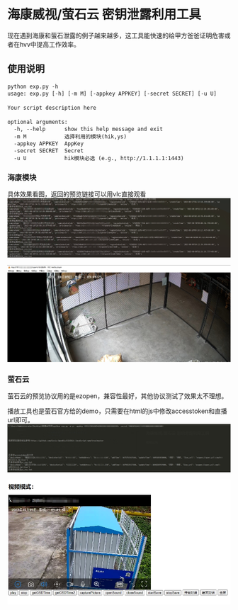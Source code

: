 # 海康威视/萤石云 密钥泄露利用工具

现在遇到海康和萤石泄露的例子越来越多，这工具能快速的给甲方爸爸证明危害或者在hvv中提高工作效率。
## 使用说明
```
python exp.py -h
usage: exp.py [-h] [-m M] [-appkey APPKEY] [-secret SECRET] [-u U]

Your script description here

optional arguments:
  -h, --help      show this help message and exit
  -m M            选择利用的模块(hik,ys)
  -appkey APPKEY  AppKey
  -secret SECRET  Secret
  -u U            hik模块必选 (e.g., http://1.1.1.1:1443)
```
### 海康模块
具体效果看图，返回的预览链接可以用vlc直接观看
![](img/hikvison.png)

![](img/hikvison1.png)
### 萤石云
萤石云的预览协议用的是ezopen，兼容性最好，其他协议测试了效果太不理想。

播放工具也是萤石官方给的demo，只需要在html的js中修改accesstoken和直播url即可。
![](img/ys.png)

![](img/ys1.png)